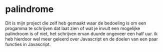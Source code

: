 # palindrome
 Dit is mijn project die zelf heb gemaakt waar de bedoeling is om een progamma te schrijven dat laat zien of wat je invult
                                een mogelijke palindroom is of niet, het schrijven ervan duurde ongeveer een half uur.
                                ik heb hierdoor wel meer geleerd over Javascript en de doelen van een paar functies in Javascript.
